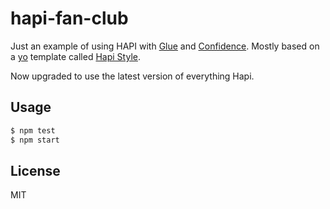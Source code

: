 # hapi-fan-club

Just an example of using HAPI with [Glue](https://www.npmjs.com/package/glue) and [Confidence](https://www.npmjs.com/package/confidence). Mostly based on a [yo](http://yeoman.io/) template called [Hapi Style](https://github.com/jedireza/generator-hapi-style).

Now upgraded to use the latest version of everything Hapi.


## Usage

```bash
$ npm test
$ npm start
```


## License

MIT

